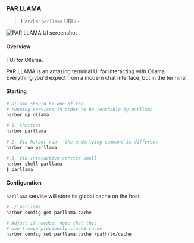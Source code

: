 ### [PAR LLAMA](https://github.com/paulrobello/parllama)

> Handle: `parllama`
> URL: -

![PAR LLAMA UI screenshot](./parllama.png)

#### Overview

TUI for Ollama.

PAR LLAMA is an amazing terminal UI for interacting with Ollama. Everything you'd expect from a modern chat interface, but in the terminal.

#### Starting

```bash
# Ollama should be one of the
# running services in order to be reachable by parllama
harbor up ollama

# 1. Shortcut
harbor parllama

# 2. Via harbor run - the underlying command is different
harbor run parllama

# 3. Via interactive service shell
harbor shell parllama
$ parllama
```

#### Configuration

`parllama` service will store its global cache on the host.

```bash
# ~/.parllama
harbor config get parllama.cache

# Adjust if needed, note that this
# won't move previously stored cache
harbor config set parllama.cache /path/to/cache
```